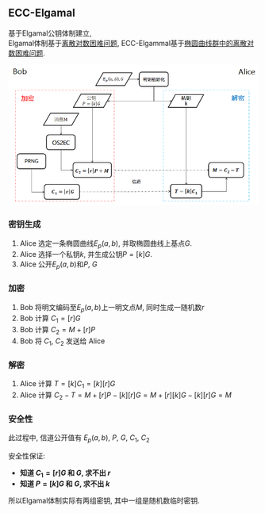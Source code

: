 ##  ECC-Elgamal

基于Elgamal公钥体制建立,  
Elgamal体制基于[离散对数困难问题](../../../代数/欧拉定理.md), ECC-Elgammal基于[椭圆曲线群中的离散对数困难问题](../../../几何/椭圆曲线.md).

![流程图|500](../../../attach/Pasted%20image%2020230508000347.png)

### 密钥生成

1. Alice 选定一条椭圆曲线$E_{p}(a, b)$, 并取椭圆曲线上基点$G$.  
2. Alice 选择一个私钥$k$, 并生成公钥$P=[k]G$.  
3. Alice 公开$E_{p}(a, b)$和$P,\ G$

###  加密

1. Bob 将明文编码至$E_{p}(a, b)$上一明文点$M$, 同时生成一随机数$r$
2. Bob 计算 $C_{1}=[r]G$
3. Bob 计算 $C_{2}=M+[r]P$
4. Bob 将 $C_{1},\ C_{2}$ 发送给 Alice

### 解密

1. Alice 计算 $T=[k]C_{1}=[k][r]G$
2. Alice 计算 $C_{2}-T=M+[r]P-[k][r]G=M+[r][k]G-[k][r]G=M$ 

### 安全性

此过程中, 信道公开值有 $E_{p}(a, b)$, $P$, $G$, $C_{1}$, $C_{2}$

安全性保证:   
- **知道 $C_{1}=[r]G$ 和 $G$, 求不出 $r$**  
- **知道 $P=[k]G$ 和 $G$, 求不出 $k$**

所以Elgamal体制实际有两组密钥, 其中一组是随机数临时密钥.
